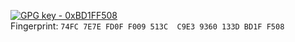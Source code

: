 [![GPG key - 0xBD1FF508](https://img.shields.io/badge/GPG%20key-0xBD1FF508-informational)](http://pool.sks-keyservers.net/pks/lookup?op=get&search=0x74fc7e7efd0ff009513cc9e39360133dbd1ff508)  
Fingerprint: `74FC 7E7E FD0F F009 513C  C9E3 9360 133D BD1F F508`
